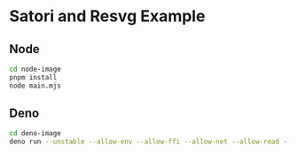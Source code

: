 # Satori and Resvg Example

## Node

```bash
cd node-image
pnpm install
node main.mjs
```

## Deno

```bash
cd deno-image
deno run --unstable --allow-env --allow-ffi --allow-net --allow-read --allow-write main.tsx
```
